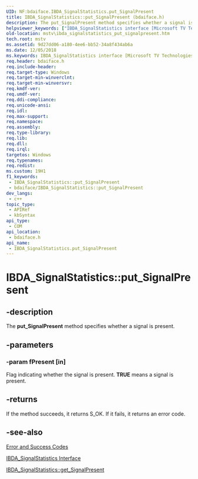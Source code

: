 ```yaml
---
UID: NF:bdaiface.IBDA_SignalStatistics.put_SignalPresent
title: IBDA_SignalStatistics::put_SignalPresent (bdaiface.h)
description: The put_SignalPresent method specifies whether a signal is present.
helpviewer_keywords: ["IBDA_SignalStatistics interface [Microsoft TV Technologies]","put_SignalPresent method","IBDA_SignalStatistics.put_SignalPresent","IBDA_SignalStatistics::put_SignalPresent","IBDA_SignalStatisticsput_SignalPresent","bdaiface/IBDA_SignalStatistics::put_SignalPresent","mstv.ibda_signalstatistics_put_signalpresent","put_SignalPresent","put_SignalPresent method [Microsoft TV Technologies]","put_SignalPresent method [Microsoft TV Technologies]","IBDA_SignalStatistics interface"]
old-location: mstv\ibda_signalstatistics_put_signalpresent.htm
tech.root: mstv
ms.assetid: 9d27dd06-a180-4ee6-bb52-34a8f434ab6a
ms.date: 12/05/2018
ms.keywords: IBDA_SignalStatistics interface [Microsoft TV Technologies],put_SignalPresent method, IBDA_SignalStatistics.put_SignalPresent, IBDA_SignalStatistics::put_SignalPresent, IBDA_SignalStatisticsput_SignalPresent, bdaiface/IBDA_SignalStatistics::put_SignalPresent, mstv.ibda_signalstatistics_put_signalpresent, put_SignalPresent, put_SignalPresent method [Microsoft TV Technologies], put_SignalPresent method [Microsoft TV Technologies],IBDA_SignalStatistics interface
req.header: bdaiface.h
req.include-header: 
req.target-type: Windows
req.target-min-winverclnt: 
req.target-min-winversvr: 
req.kmdf-ver: 
req.umdf-ver: 
req.ddi-compliance: 
req.unicode-ansi: 
req.idl: 
req.max-support: 
req.namespace: 
req.assembly: 
req.type-library: 
req.lib: 
req.dll: 
req.irql: 
targetos: Windows
req.typenames: 
req.redist: 
ms.custom: 19H1
f1_keywords:
 - IBDA_SignalStatistics::put_SignalPresent
 - bdaiface/IBDA_SignalStatistics::put_SignalPresent
dev_langs:
 - c++
topic_type:
 - APIRef
 - kbSyntax
api_type:
 - COM
api_location:
 - bdaiface.h
api_name:
 - IBDA_SignalStatistics.put_SignalPresent
---
```


# IBDA_SignalStatistics::put_SignalPresent


## -description

The <b>put_SignalPresent</b> method specifies whether a signal is present.

## -parameters

### -param fPresent [in]

Flag indicating whether the signal is present. <b>TRUE</b> means a signal is present.

## -returns

If the method succeeds, it returns S_OK. If it fails, it returns an error code.

## -see-also

<a href="/windows/desktop/DirectShow/error-and-success-codes">Error and Success Codes</a>



<a href="/windows/desktop/api/bdaiface/nn-bdaiface-ibda_signalstatistics">IBDA_SignalStatistics Interface</a>



<a href="/windows/desktop/api/bdaiface/nf-bdaiface-ibda_signalstatistics-get_signalpresent">IBDA_SignalStatistics::get_SignalPresent</a>